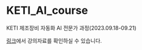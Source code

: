 # KETI_AI_course
KETI 제조장비 자동화 AI 전문가 과정(2023.09.18-09.21)

[링크](https://observant-fang-c48.notion.site/2023-08-KETI-AI-e0ddac76146243b18a201b949e4d4120?pvs=4)에서 강의자료를 확인하실 수 있습니다.
